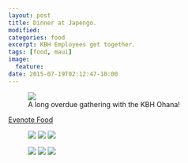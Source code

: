 ```yaml
---
layout: post
title: Dinner at Japengo.
modified:
categories: food
excerpt: KBH Employees get together.
tags: [food, maui]
image:
  feature:
date: 2015-07-19T02:12:47-10:00
---
```


<figure>
	<img src="https://dl.dropboxusercontent.com/u/33327425/images/food/japengo-kbh.jpg">
	<figcaption>A long overdue gathering with the KBH Ohana!</figcaption>
</figure>

<a href="https://www.evernote.com/shard/s19/sh/ae9dea7d-a5da-48a9-97d5-1bbfdd11b527/8baabce240040d85">Evenote Food</a>
<figure class="third">
	<img src="https://dl.dropboxusercontent.com/u/33327425/images/food/japengo1.jpg">
	<img src="https://dl.dropboxusercontent.com/u/33327425/images/food/japengo2.jpg">
	<img src="https://dl.dropboxusercontent.com/u/33327425/images/food/japengo3.jpg">
</figure>
<figure class="third">
	<img src="https://dl.dropboxusercontent.com/u/33327425/images/food/japengo4.jpg">
	<img src="https://dl.dropboxusercontent.com/u/33327425/images/food/japengo5.jpg">
	<img src="https://dl.dropboxusercontent.com/u/33327425/images/food/japengo6.jpg">
</figure>